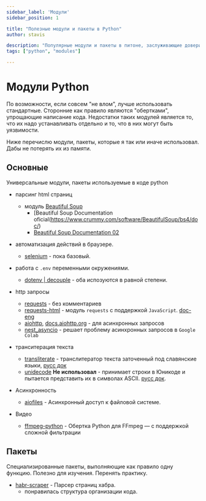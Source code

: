 ```yaml
---
sidebar_label: 'Модули'
sidebar_position: 1

title: "Полезные модули и пакеты в Python"
author: stavis

description: "Популярные модули и пакеты в питоне, заслуживающие доверия и часто используемые."
tags: ["python", "modules"]

---
```


# Модули Python

По возможности, если совсем "не влом", лучше использовать стандартные. 
Сторонние как правило являются "обертками", упрощающие написание кода. Недостатки таких модулей является то, что их надо устанавливать отдельно и то, что в них могут быть уязвимости.

Ниже перечислю модули, пакеты, которые я так или иначе использовал. Дабы не потерять их из памяти.

## Основные 
Универсальные модули, пакеты используемые в коде python

- парсинг html страниц
  - модуль [Beautiful Soup](https://pypi.org/project/beautifulsoup4/)
    - [Beautiful Soup Documentation oficial(https://www.crummy.com/software/BeautifulSoup/bs4/doc/)
    - [Beautiful Soup Documentation 02](https://beautiful-soup-4.readthedocs.io/en/latest/)
  
- автоматизация действий в браузере.
    - [selenium](./selenium-python.md) - пока базовый.

- работа с `.env` переменными окружениями.
    - [dotenv | decouple](./env-dotenv.md) - оба испозуются в равной степени.

- http запросы
    - [requests](https://github.com/psf/requests) - без комментариев
    - [requests-html](https://github.com/psf/requests-html) - модуль `requests` с поддержкой `JavaScript`. [doc-eng](https://requests-html.kennethreitz.org/)
    - [aiohttp](https://github.com/aio-libs/aiohttp), [docs.aiohttp.org](https://docs.aiohttp.org/en/latest/index.html) - для асинхронных запросов
    - [nest_asyncio](https://github.com/erdewit/nest_asyncio) - решает проблему асинхронных запросов в `Google Colab`

- транситерация текста
    - [transliterate](https://github.com/barseghyanartur/transliterate) - транслитератор текста заточенный под славянские языки, [русс док](https://docs-python.ru/packages/modul-transliterate-python/)
    - [unidecode](https://github.com/avian2/unidecode) **Не использовал** - принимает строки в Юникоде и пытается представить их в символах ASCII. [русс док](https://docs-python.ru/packages/unicode-to-ascii/).

- Асинхронность
    - [aiofiles](https://github.com/Tinche/aiofiles) - Асинхронный доступ к файловой системе.

- Видео
    - [ffmpeg-python](https://github.com/kkroening/ffmpeg-python/tree/master) - Обертка Python для FFmpeg — с поддержкой сложной фильтрации

## Пакеты
Специализированные пакеты, выполняющие как правило одну функцию.
Полезно для изучения. Перенять практику.

- [habr-scraper](https://github.com/a1d4r/habr-scraper) - Парсер страниц хабра.
    - понравилась структура организации кода.


